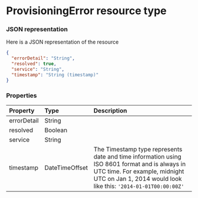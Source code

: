 # ProvisioningError resource type



### JSON representation

Here is a JSON representation of the resource

```json
{
  "errorDetail": "String",
  "resolved": true,
  "service": "String",
  "timestamp": "String (timestamp)"
}

```
### Properties
| Property	   | Type	|Description|
|:---------------|:--------|:----------|
|errorDetail|String||
|resolved|Boolean||
|service|String||
|timestamp|DateTimeOffset|The Timestamp type represents date and time information using ISO 8601 format and is always in UTC time. For example, midnight UTC on Jan 1, 2014 would look like this: `'2014-01-01T00:00:00Z'`|
<!-- uuid: 40b233c3-fc36-4af1-bead-8e163b5ac5ae\n2015-10-09 15:14:09 UTC -->